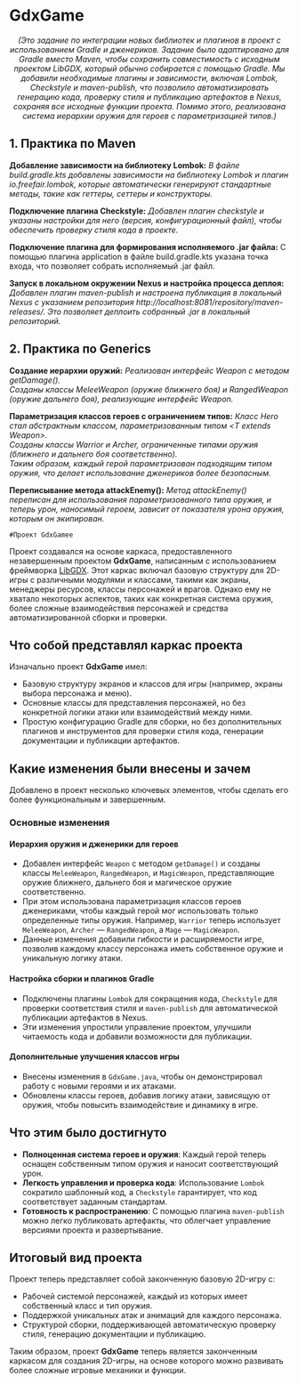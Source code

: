 <h1><b>GdxGame</b></h1>

<div align="center"><i>(Это задание по интеграции новых библиотек и плагинов в проект с использованием Gradle и дженериков. Задание было адаптировано для Gradle вместо Maven, чтобы сохранить совместимость с исходным проектом LibGDX, который обычно собирается с помощью Gradle. Мы добавили необходимые плагины и зависимости, включая Lombok, Checkstyle и maven-publish, что позволило автоматизировать генерацию кода, проверку стиля и публикацию артефактов в Nexus, сохраняя все исходные функции проекта. Помимо этого, реализована система иерархии оружия для героев с параметризацией типов.)</i></div>

<h2>1. Практика по Maven</h2>

<b>Добавление зависимости на библиотеку Lombok:</b>
<i>В файле build.gradle.kts добавлены зависимости на библиотеку Lombok и плагин io.freefair.lombok, которые автоматически генерируют стандартные методы, такие как геттеры, сеттеры и конструкторы.</i>

<b>Подключение плагина Checkstyle:</b>
<i>Добавлен плагин checkstyle и указаны настройки для него (версия, конфигурационный файл), чтобы обеспечить проверку стиля кода в проекте.</i>

<b>Подключение плагина для формирования исполняемого .jar файла:</b>
С помощью плагина application в файле build.gradle.kts указана точка входа, что позволяет собрать исполняемый .jar файл.

<b>Запуск в локальном окружении Nexus и настройка процесса деплоя:</b>
<i>Добавлен плагин maven-publish и настроена публикация в локальный Nexus с указанием репозитория http://localhost:8081/repository/maven-releases/. Это позволяет деплоить собранный .jar в локальный репозиторий.</i>

<h2>2. Практика по Generics</h2>

<b>Создание иерархии оружий:</b>
<i>Реализован интерфейс Weapon с методом getDamage().</i><br>
<i>Созданы классы MeleeWeapon (оружие ближнего боя) и RangedWeapon (оружие дальнего боя), реализующие интерфейс Weapon.</i>

<b>Параметризация классов героев с ограничением типов:</b>
<i>Класс Hero стал абстрактным классом, параметризованным типом &lt;T extends Weapon&gt;.</i><br>
<i>Созданы классы Warrior и Archer, ограниченные типами оружия (ближнего и дальнего боя соответственно).</i><br>
<i>Таким образом, каждый герой параметризован подходящим типом оружия, что делает использование дженериков более безопасным.</i>

<b>Переписывание метода attackEnemy():</b>
<i>Метод attackEnemy() переписан для использования параметризованного типа оружия, и теперь урон, наносимый героем, зависит от показателя урона оружия, которым он экипирован.</i>

    #Проект GdxGamee

Проект создавался на основе каркаса, предоставленного незавершенным проектом **GdxGame**, написанным с использованием фреймворка [LibGDX](https://libgdx.com/). Этот каркас включал базовую структуру для 2D-игры с различными модулями и классами, такими как экраны, менеджеры ресурсов, классы персонажей и врагов. Однако ему не хватало некоторых аспектов, таких как конкретная система оружия, более сложные взаимодействия персонажей и средства автоматизированной сборки и проверки.

## Что собой представлял каркас проекта
Изначально проект **GdxGame** имел:

- Базовую структуру экранов и классов для игры (например, экраны выбора персонажа и меню).
- Основные классы для представления персонажей, но без конкретной логики атаки или взаимодействий между ними.
- Простую конфигурацию Gradle для сборки, но без дополнительных плагинов и инструментов для проверки стиля кода, генерации документации и публикации артефактов.

## Какие изменения были внесены и зачем
Добавлено в проект несколько ключевых элементов, чтобы сделать его более функциональным и завершенным.

### Основные изменения

#### Иерархия оружия и дженерики для героев
- Добавлен интерфейс `Weapon` с методом `getDamage()` и созданы классы `MeleeWeapon`, `RangedWeapon`, и `MagicWeapon`, представляющие оружие ближнего, дальнего боя и магическое оружие соответственно.
- При этом использована параметризация классов героев дженериками, чтобы каждый герой мог использовать только определенные типы оружия. Например, `Warrior` теперь использует `MeleeWeapon`, `Archer` — `RangedWeapon`, а `Mage` — `MagicWeapon`.
- Данные изменения добавили гибкости и расширяемости игре, позволив каждому классу персонажа иметь собственное оружие и уникальную логику атаки.

#### Настройка сборки и плагинов Gradle
- Подключены плагины `Lombok` для сокращения кода, `Checkstyle` для проверки соответствия стиля и `maven-publish` для автоматической публикации артефактов в Nexus.
- Эти изменения упростили управление проектом, улучшили читаемость кода и добавили возможности для публикации.

#### Дополнительные улучшения классов игры
- Внесены изменения в `GdxGame.java`, чтобы он демонстрировал работу с новыми героями и их атаками.
- Обновлены классы героев, добавив логику атаки, зависящую от оружия, чтобы повысить взаимодействие и динамику в игре.

## Что этим было достигнуто

- **Полноценная система героев и оружия**: Каждый герой теперь оснащен собственным типом оружия и наносит соответствующий урон.
- **Легкость управления и проверка кода**: Использование `Lombok` сократило шаблонный код, а `Checkstyle` гарантирует, что код соответствует заданным стандартам.
- **Готовность к распространению**: С помощью плагина `maven-publish` можно легко публиковать артефакты, что облегчает управление версиями проекта и развертывание.

## Итоговый вид проекта

Проект теперь представляет собой законченную базовую 2D-игру с:

- Рабочей системой персонажей, каждый из которых имеет собственный класс и тип оружия.
- Поддержкой уникальных атак и анимаций для каждого персонажа.
- Структурой сборки, поддерживающей автоматическую проверку стиля, генерацию документации и публикацию.

Таким образом, проект **GdxGame** теперь является законченным каркасом для создания 2D-игры, на основе которого можно развивать более сложные игровые механики и функции.
